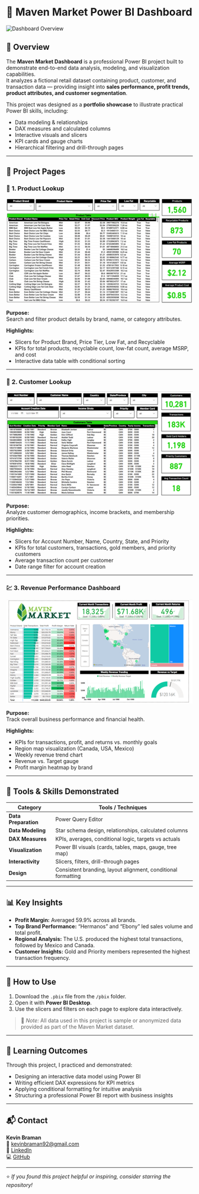 # 🛒 Maven Market Power BI Dashboard

![Dashboard Overview](images/maven_market_overview.png)

## 📖 Overview
The **Maven Market Dashboard** is a professional Power BI project built to demonstrate end-to-end data analysis, modeling, and visualization capabilities.  
It analyzes a fictional retail dataset containing product, customer, and transaction data — providing insight into **sales performance, profit trends, product attributes, and customer segmentation**.

This project was designed as a **portfolio showcase** to illustrate practical Power BI skills, including:
- Data modeling & relationships
- DAX measures and calculated columns
- Interactive visuals and slicers
- KPI cards and gauge charts
- Hierarchical filtering and drill-through pages

---

## 🧩 Project Pages

### 🧱 **1. Product Lookup**
![Product Lookup](images/maven_product_lookup.png)

**Purpose:**  
Search and filter product details by brand, name, or category attributes.

**Highlights:**
- Slicers for Product Brand, Price Tier, Low Fat, and Recyclable
- KPIs for total products, recyclable count, low-fat count, average MSRP, and cost
- Interactive data table with conditional sorting

---

### 👥 **2. Customer Lookup**
![Customer Lookup](images/maven_customer_lookup.png)

**Purpose:**  
Analyze customer demographics, income brackets, and membership priorities.

**Highlights:**
- Slicers for Account Number, Name, Country, State, and Priority
- KPIs for total customers, transactions, gold members, and priority customers
- Average transaction count per customer
- Date range filter for account creation

---

### 💹 **3. Revenue Performance Dashboard**
![Revenue Dashboard](images/maven_revenue_dashboard.png)

**Purpose:**  
Track overall business performance and financial health.

**Highlights:**
- KPIs for transactions, profit, and returns vs. monthly goals
- Region map visualization (Canada, USA, Mexico)
- Weekly revenue trend chart
- Revenue vs. Target gauge
- Profit margin heatmap by brand

---

## 🧮 Tools & Skills Demonstrated
| Category | Tools / Techniques |
|-----------|--------------------|
| **Data Preparation** | Power Query Editor |
| **Data Modeling** | Star schema design, relationships, calculated columns |
| **DAX Measures** | KPIs, averages, conditional logic, targets vs actuals |
| **Visualization** | Power BI visuals (cards, tables, maps, gauge, tree map) |
| **Interactivity** | Slicers, filters, drill-through pages |
| **Design** | Consistent branding, layout alignment, conditional formatting |

---

## 📊 Key Insights
- **Profit Margin:** Averaged 59.9% across all brands.  
- **Top Brand Performance:** “Hermanos” and “Ebony” led sales volume and total profit.  
- **Regional Analysis:** The U.S. produced the highest total transactions, followed by Mexico and Canada.  
- **Customer Insights:** Gold and Priority members represented the highest transaction frequency.

---

## 🚀 How to Use
1. Download the `.pbix` file from the `/pbix` folder.  
2. Open it with **Power BI Desktop**.  
3. Use the slicers and filters on each page to explore data interactively.

> 🧠 *Note:* All data used in this project is sample or anonymized data provided as part of the Maven Market dataset.

---

## 🧠 Learning Outcomes
Through this project, I practiced and demonstrated:
- Designing an interactive data model using Power BI  
- Writing efficient DAX expressions for KPI metrics  
- Applying conditional formatting for intuitive analysis  
- Structuring a professional Power BI report with business insights  

---

## 📬 Contact
**Kevin Braman**  
📧 [kevinbraman92@gmail.com](mailto:kevinbraman92@gmail.com)  
💼 [LinkedIn](https://www.linkedin.com/in/kevin-braman-a7974a129/)  
💻 [GitHub](https://github.com/kevinbraman92)

---

⭐ *If you found this project helpful or inspiring, consider starring the repository!*

